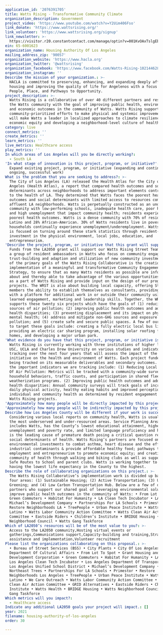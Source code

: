 ```yaml
---
application_id: '2076391705'
title: Watts Rising - Transformative Community Climate
organization_description: Government
project_video: 'https://www.youtube.com/watch?v=Y2Uim406Fso'
link_donate: 'https://www.wattsrising.org/'
link_volunteer: 'https://www.wattsrising.org/signup'
link_newsletter: >-
  https://visitor.r20.constantcontact.com/manage/optin?v=001KvOAxTslgEbXEcg2QlF00-ViMGBctMRv9sthFveGjxyhidUDViDthN0XO5MAxSmlVOAR-1RUu3r0wD7PTO8-ouZNKyaWptbnVAULZHOnPqgsYczHmsBqlZ5o-91rGzMaY0pTYschsOIVhxFs9uCHSO-wkA4sQISk
ein: 65-6001623
organization_name: Housing Authority Of Los Angeles
mailing_address_zip: '90057'
organization_website: 'https://www.hacla.org'
organization_twitter: '@wattsrising'
organization_facebook: 'https://www.facebook.com/Watts-Rising-102144628156193/'
organization_instagram: ''
Describe the mission of your organization.: >-
  HACLA is committed to preserving, enhancing, and expanding deeply affordable
  housing and improving the quality of life for Angelenos with a focus on
  People, Place, and Pathways to Opportunity.
project_description: >-
  Watts Rising is a collaborative of over 40 different partners and residents of
  the Watts community with the goal of improving public health, environmental
  and economic outcomes in the community of Watts. Watts Rising supports
  community-prioritized efforts to make physical and systemic improvements that
  will make Watts a leader in localized approaches to climate resiliency,
  economic equity and developing a neighborhood-level culture of health.
category: live
connect_metrics: ''
create_metrics: ''
learn_metrics: ''
live_metrics: Healthcare access
play_metrics: ''
In which areas of Los Angeles will you be directly working?:
  - South LA
'In what stage of innovation is this project, program, or initiative?': >-
  Expand existing project, program, or initiative (expanding and continuing
  ongoing, successful work)
What is the problem that you are seeking to address?: >-
  The City of Los Angeles (LA) released the Health Atlas for the City of Los
  Angeles (Health Atlas), a report that compared health outcomes and social
  determinants across neighborhoods to address important elements contributing
  to the health of LA. They determined that Watts faces the poorest health
  outcomes and social determinants with limited access to resources compared to
  affluent LA neighborhoods. Watts is perpetually constructed as an underserved
  community with low-performing schools, inadequate health care, poor housing,
  and high unemployment that impact community health; residents experience the
  poorest health outcomes. Watts is a dense community with 70% of residents
  Latino and 28% African-American. 30% of Watts residents live in poverty and
  households continually experience unemployment/underemployment. Watts Rising
  is focused on turning around these stark statistics through resident-informed
  investment in the physical environment, local jobs, education, and
  entrepreneurism.
'Describe the project, program, or initiative that this grant will support to address the problem identified.': >-
  Funds from the LA2050 grant will support our Watts Rising Street Team (WRST),
  a group of resident ambassadors in Watts who focus on community engagement,
  trust-building and adaption and utilization of new community investments. One
  of the primary goals of the Watts Rising Collaborative is the creation and
  implementation of a meaningful and transformative Community Engagement
  Strategy, to ensure that as many Watts residents as possible are informed
  about and thereby able to take advantage of the various opportunities provided
  as a part of Watts Rising and provide input on the design of our programs and
  projects. The WRST is also about building local capacity, offering Street Team
  members the ability to establish themselves as consultants, providing them
  with a platform for additional work in or outside their community using their
  learned engagement, marketing and leadership skills. Together, the WRST
  supports these twenty six projects which have the goals of (1) reducing local
  sources of air pollution; (2) improving public health outcomes and addressing
  health disparities; (3) preventing displacement and its impact on physical and
  mental health; (4) address and mitigate non-GHG sources and exposure to
  pollution; and (5) create safe and secure public spaces. A few of our projects
  to target these goals include: creating a fully electric local bus line,
  providing an electric car sharing program, installing solar roofing for family
  homes, and developing a major urban park.
'What evidence do you have that this project, program, or initiative is or will be successful, and how will you define and measure success?': >-
  Watts Rising is currently working with three institutions of higher learning,
  USC, UCLA and Charles Drew University on various studies and indicator
  tracking over the next four years that will assess the impact of the
  initiative on the health and environment of Watts. Each project funded is
  being tracked on its measurable deliverables and secondary outcomes. Some of
  the important indicators we are tracking include: (1) Reducing Local Sources
  Of Air Pollution: Metrics will be tracked with a community-wide survey on
  household behaviors, traffic counts, and participation in shared fleet and
  weatherization programs. (2) Improving public health outcomes and addressing
  health disparities: Annual community surveys will track goals of increased
  daily physical activity, healthy eating habits and improved perceptions of
  individual and community health as determined by resident engagement with
  Watts Rising projects.
'Approximately how many people will be directly impacted by this project, program, or initiative?': '3000'
'Approximately how many people will be indirectly impacted by this project, program, or initiative?': '44000'
Describe how Los Angeles County will be different if your work is successful.: >-
  Considering various local reports on community health, Watts is usually within
  the most underserved and under-resourced areas. Service Planning Area 6, which
  includes Watts, has the County’s lowest educational attainment, highest
  unemployment and poverty rate, and limited language proficiency and homicide
  is the leading cause of premature death posing a critical question related to
  social determinants of health. Watts Rising’s partners are focused on
  environmental investments to combat asthma, heart disease and the effects of
  industrial contaminants & provide affordable healthy food; pathways to
  employment and entrepreneurism to promote economic equity; and creation of a
  community of health through walking and biking clubs as well as support for
  Safe Routes to School and parent clubs. Watts is working together to move from
  having the lowest life expectancy in the County to the highest.
Describe the role of collaborating organizations on this project.: >-
  The Watts Rising Collaborative’s implementation work is divided up based on
  four areas: (1) Sustainable Housing; (2) Active Transportation; (3) Urban
  Greening; and (4) Low Carbon Transportation Hub. Below are a few of our
  partners who support our shared goal of leveraging environmental solutions to
  improve public health outcomes in the community of Watts: • From Lot To Spot •
  Green Commuters • Habitat For Humanity • LA Clean Tech Incubator • LADOT •
  Michael’s Development Company • Partnerships For LA Schools • Primestor •
  Restore Neighborhoods LA • TreePeople • Urban Peace Institute • Watts Century
  Latino • Watts Labor Community Action Committee • Watts Clean Air Action
  Committee • Eastside Riders • Children’s Institute • BRIDGE Housing • Watts
  Neighborhood Council • Watts Gang Taskforce
Which of LA2050’s resources will be of the most value to you?: >-
  Access to the LA2050 community,Hosting virtual events or
  gatherings,Communications support,Capacity-building and training,Strategy
  assistance and implementation,Volunteer recruitment
Please list the organizations collaborating on this proposal.: >-
  • Bureau of Street Services (BSS) • City Plants • City Of Los Angeles
  Department Of Cultural Affairs • From Lot To Spot • Grant Housing and Economic
  Development Corporation • Green Commuters • Habitat For Humanity • LA Metro •
  Los Angeles Clean Tech Incubator • Los Angeles Department Of Transportation •
  Los Angeles Unified School District • Michael’s Development Company •
  Northeast Trees • Partnerships For LA Schools • Primestor • Restore
  Neighborhoods Los Angeles • TreePeople • Urban Peace Institute • Watts Century
  Latino • We Care Outreach • Watts Labor Community Action Committee • Watts
  Clean Air Action Committee • GRID Alternatives • Eastside Riders • Children’s
  Institute • Watts Health • BRIDGE Housing • Watts Neighborhood Council • Watts
  Gang Taskforce
Which metrics will you impact?:
  - Healthcare access
Indicate any additional LA2050 goals your project will impact.: []
year: 2021
filename: housing-authority-of-los-angeles
order: 30

---
```


